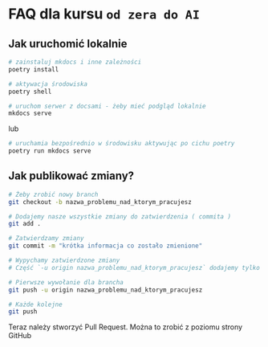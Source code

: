 
# FAQ dla kursu `od zera do AI`

## Jak uruchomić lokalnie

```bash
# zainstaluj mkdocs i inne zależności
poetry install

# aktywacja środowiska
poetry shell

# uruchom serwer z docsami - żeby mieć podgląd lokalnie
mkdocs serve
```

lub
```bash
# uruchamia bezpośrednio w środowisku aktywując po cichu poetry
poetry run mkdocs serve
```

## Jak publikować zmiany?

```bash
# Żeby zrobić nowy branch
git checkout -b nazwa_problemu_nad_ktorym_pracujesz
```

```bash
# Dodajemy nasze wszystkie zmiany do zatwierdzenia ( commita )
git add .
```

```bash
# Zatwierdzamy zmiany
git commit -m "krótka informacja co zostało zmienione"
```

```bash
# Wypychamy zatwierdzone zmiany
# Część `-u origin nazwa_problemu_nad_ktorym_pracujesz` dodajemy tylko przy pierwszym pushu

# Pierwsze wywołanie dla brancha
git push -u origin nazwa_problemu_nad_ktorym_pracujesz

# Każde kolejne
git push
```

Teraz należy stworzyć Pull Request. Można to zrobić z poziomu strony GitHub
